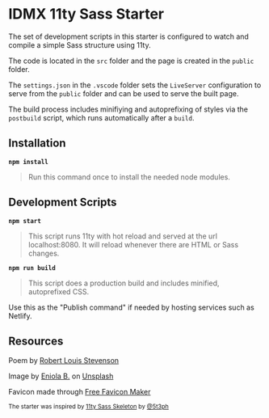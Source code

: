 # IDMX 11ty Sass Starter

The set of development scripts in this starter is configured to watch and compile a simple Sass structure using 11ty.

The code is located in the `src` folder and the page is created in the `public` folder.

The `settings.json` in the `.vscode` folder sets the `LiveServer` configuration to serve from the `public` folder and can be used to serve the built page.

The build process includes minifiying and autoprefixing of styles via the `postbuild` script, which runs automatically after a `build`.

## Installation

**`npm install`**

> Run this command once to install the needed node modules.

## Development Scripts

**`npm start`**

> This script runs 11ty with hot reload and served at the url localhost:8080. It will reload whenever there are HTML or Sass changes.

**`npm run build`**

> This script does a production build and includes minified, autoprefixed CSS.

Use this as the "Publish command" if needed by hosting services such as Netlify.

## Resources

Poem by [Robert Louis Stevenson](https://poets.org/anthology/poems-your-poetry-project-public-domain)

Image by [Eniola B.](https://unsplash.com/@eniolah?utm_source=unsplash&utm_medium=referral&utm_content=creditCopyText") on [Unsplash](https://unsplash.com/s/photos/bedroom-window?utm_source=unsplash&utm_medium=referral&utm_content=creditCopyText)

Favicon made through [Free Favicon Maker](https://formito.com/tools/favicon)

<small>The starter was inspired by [11ty Sass Skeleton](https://github.com/5t3ph/11ty-sass-skeleton) by [@5t3ph](https://twitter.com/5t3ph)</small>
